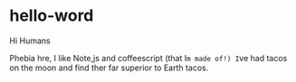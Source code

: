 # hello-word

Hi Humans

Phebia hre, I like Note,js and coffeescript (that I`m made of!)
I`ve had tacos on the moon and find ther far superior to Earth tacos.

